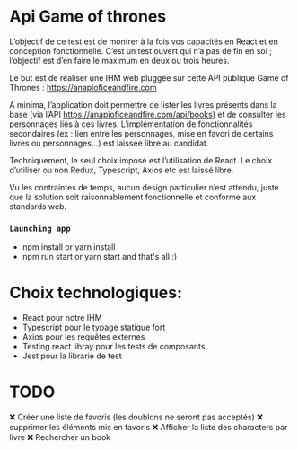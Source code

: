 # Api Game of thrones

L’objectif de ce test est de montrer à la fois vos capacités en React et en conception fonctionnelle. C’est un test ouvert qui n’a pas de fin en soi ; l’objectif est d’en faire le maximum en deux ou trois heures.

Le but est de réaliser une IHM web pluggée sur cette API publique Game of Thrones : https://anapioficeandfire.com

A minima, l’application doit permettre de lister les livres présents dans la base (via l’API https://anapioficeandfire.com/api/books) et de consulter les personnages liés à ces livres. L’implémentation de fonctionnalités secondaires (ex : lien entre les personnages, mise en favori de certains livres ou personnages…) est laissée libre au candidat.

Techniquement, le seul choix imposé est l’utilisation de React. Le choix d’utiliser ou non Redux, Typescript, Axios etc est laissé libre.

Vu les contraintes de temps, aucun design particulier n’est attendu, juste que la solution soit raisonnablement fonctionnelle et conforme aux standards web.

### `Launching app`

- npm install or yarn install
- npm run start or yarn start
  and that's all :)

# Choix technologiques:

- React pour notre IHM
- Typescript pour le typage statique fort
- Axios pour les requêtes externes
- Testing react libray pour les tests de composants
- Jest pour la librarie de test

# TODO

❌ Créer une liste de favoris (les doublons ne seront pas acceptés)
❌ supprimer les éléments mis en favoris
❌ Afficher la liste des characters par livre
❌ Rechercher un book
